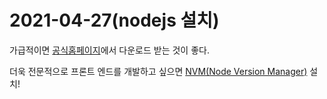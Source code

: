 # 2021-04-27(nodejs 설치)

가급적이면 [공식홈페이지](https://nodejs.org/ko/)에서 다운로드 받는 것이 좋다.

더욱 전문적으로 프론트 엔드를 개발하고 싶으면 [NVM(Node Version Manager)](https://github.com/coreybutler/nvm-windows/releases) 설치!
